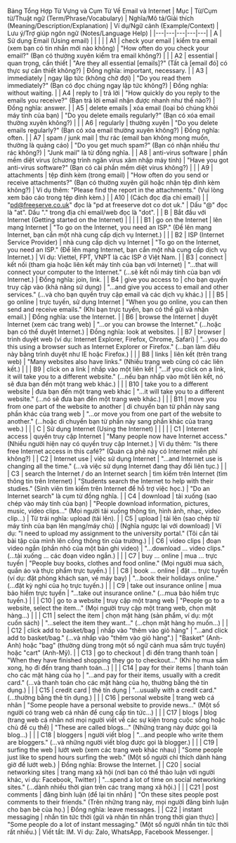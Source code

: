 
Bảng Tổng Hợp Từ Vựng và Cụm Từ Về Email và Internet
| Mục | Từ/Cụm từ/Thuật ngữ (Term/Phrase/Vocabulary) | Nghĩa/Mô tả/Giải thích (Meaning/Description/Explanation) | Ví dụ/Ngữ cảnh (Example/Context) | Lưu ý/Trợ giúp ngôn ngữ (Notes/Language Help) |
|---|---|---|---|---|
| A | Sử dụng Email (Using email) |  |  |  |
| A1 | check your email | kiểm tra email (xem bạn có tin nhắn mới nào không) | "How often do you check your email?" (Bạn có thường xuyên kiểm tra email không?) |  |
| A2 | essential | quan trọng, cần thiết | "Are they all essential [emails]?" (Tất cả [email đó] có thực sự cần thiết không?) | Đồng nghĩa: important, necessary. |
| A3 | immediately | ngay lập tức (không chờ đợi) | "Do you read them immediately?" (Bạn có đọc chúng ngay lập tức không?) | Đồng nghĩa: without waiting. |
| A4 | reply to | trả lời | "How quickly do you reply to the emails you receive?" (Bạn trả lời email nhận được nhanh như thế nào?) | Đồng nghĩa: answer. |
| A5 | delete emails | xóa email (loại bỏ chúng khỏi máy tính của bạn) | "Do you delete emails regularly?" (Bạn có xóa email thường xuyên không?) |  |
| A6 | regularly | thường xuyên | "Do you delete emails regularly?" (Bạn có xóa email thường xuyên không?) | Đồng nghĩa: often. |
| A7 | spam / junk mail | thư rác (email bạn không mong muốn, thường là quảng cáo) | "Do you get much spam?" (Bạn có nhận nhiều thư rác không?) | "Junk mail" là từ đồng nghĩa. |
| A8 | anti-virus software | phần mềm diệt virus (chương trình ngăn virus xâm nhập máy tính) | "Have you got anti-virus software?" (Bạn có cài phần mềm diệt virus không?) |  |
| A9 | attachments | tệp đính kèm (trong email) | "How often do you send or receive attachments?" (Bạn có thường xuyên gửi hoặc nhận tệp đính kèm không?) | Ví dụ thêm: "Please find the report in the attachments." (Vui lòng xem báo cáo trong tệp đính kèm.) |
| A10 | (Cách đọc địa chỉ email) |  | "pd@freeserve.co.uk" đọc là "pd at freeserve dot co dot uk." | Dấu "@" đọc là "at". Dấu "." trong địa chỉ email/web đọc là "dot". |
| B | Bắt đầu với Internet (Getting started on the Internet) |  |  |  |
| B1 | go on the Internet | lên mạng Internet | "To go on the Internet, you need an ISP." (Để lên mạng Internet, bạn cần một nhà cung cấp dịch vụ Internet.) |  |
| B2 | ISP (Internet Service Provider) | nhà cung cấp dịch vụ Internet | "To go on the Internet, you need an ISP." (Để lên mạng Internet, bạn cần một nhà cung cấp dịch vụ Internet.) | Ví dụ: Viettel, FPT, VNPT là các ISP ở Việt Nam. |
| B3 | connect | kết nối (tham gia hoặc liên kết máy tính của bạn với Internet) | "...that will connect your computer to the Internet." (...sẽ kết nối máy tính của bạn với Internet.) | Đồng nghĩa: join, link. |
| B4 | give you access to | cho bạn quyền truy cập vào (khả năng sử dụng) | "...and give you access to email and other services." (...và cho bạn quyền truy cập email và các dịch vụ khác.) |  |
| B5 | go online | trực tuyến, sử dụng Internet | "When you go online, you can then send and receive emails." (Khi bạn trực tuyến, bạn có thể gửi và nhận email.) | Đồng nghĩa: use the Internet. |
| B6 | browse the Internet | duyệt Internet (xem các trang web) | "...or you can browse the Internet." (...hoặc bạn có thể duyệt Internet.) | Đồng nghĩa: look at websites. |
| B7 | browser | trình duyệt web (ví dụ: Internet Explorer, Firefox, Chrome, Safari) | "...you do this using a browser such as Internet Explorer or Firefox." (...bạn làm điều này bằng trình duyệt như IE hoặc Firefox.) |  |
| B8 | links | liên kết (trên trang web) | "Many websites also have links." (Nhiều trang web cũng có các liên kết.) |  |
| B9 | click on a link | nhấp vào một liên kết | "...if you click on a link, it will take you to a different website." (...nếu bạn nhấp vào một liên kết, nó sẽ đưa bạn đến một trang web khác.) |  |
| B10 | take you to a different website | đưa bạn đến một trang web khác | "...it will take you to a different website." (...nó sẽ đưa bạn đến một trang web khác.) |  |
| B11 | move you from one part of the website to another | di chuyển bạn từ phần này sang phần khác của trang web | "...or move you from one part of the website to another." (...hoặc di chuyển bạn từ phần này sang phần khác của trang web.) |  |
| C | Sử dụng Internet (Using the Internet) |  |  |  |
| C1 | Internet access | quyền truy cập Internet | "Many people now have Internet access." (Nhiều người hiện nay có quyền truy cập Internet.) | Ví dụ thêm: "Is there free Internet access in this café?" (Quán cà phê này có Internet miễn phí không?) |
| C2 | Internet use | việc sử dụng Internet | "...and Internet use is changing all the time." (...và việc sử dụng Internet đang thay đổi liên tục.) |  |
| C3 | search the Internet / do an Internet search | tìm kiếm trên Internet (tìm thông tin trên Internet) | "Students search the Internet to help with their studies." (Sinh viên tìm kiếm trên Internet để hỗ trợ việc học.) | "Do an Internet search" là cụm từ đồng nghĩa. |
| C4 | download | tải xuống (sao chép vào máy tính của bạn) | "People download information, pictures, music, video clips..." (Mọi người tải xuống thông tin, hình ảnh, nhạc, video clip...) | Từ trái nghĩa: upload (tải lên). |
| C5 | upload | tải lên (sao chép từ máy tính của bạn lên mạng/máy chủ) | (Nghĩa ngược lại với download) | Ví dụ: "I need to upload my assignment to the university portal." (Tôi cần tải bài tập của mình lên cổng thông tin của trường.) |
| C6 | video clips | đoạn video ngắn (phần nhỏ của một bản ghi video) | "...download ... video clips." (...tải xuống ... các đoạn video ngắn.) |  |
| C7 | buy ... online | mua ... trực tuyến | "People buy books, clothes and food online." (Mọi người mua sách, quần áo và thực phẩm trực tuyến.) |  |
| C8 | book ... online | đặt ... trực tuyến (ví dụ: đặt phòng khách sạn, vé máy bay) | "...book their holidays online." (...đặt kỳ nghỉ của họ trực tuyến.) |  |
| C9 | take out insurance online | mua bảo hiểm trực tuyến | "...take out insurance online." (...mua bảo hiểm trực tuyến.) |  |
| C10 | go to a website | truy cập một trang web | "People go to a website, select the item..." (Mọi người truy cập một trang web, chọn mặt hàng...) |  |
| C11 | select the item | chọn mặt hàng (sản phẩm, ví dụ: một cuốn sách) | "...select the item they want..." (...chọn mặt hàng họ muốn...) |  |
| C12 | click add to basket/bag | nhấp vào "thêm vào giỏ hàng" | "...and click add to basket/bag." (...và nhấp vào "thêm vào giỏ hàng".) | "Basket" (Anh-Anh) hoặc "bag" (thường dùng trong một số ngữ cảnh mua sắm trực tuyến) hoặc "cart" (Anh-Mỹ). |
| C13 | go to checkout | đi đến trang thanh toán | "When they have finished shopping they go to checkout..." (Khi họ mua sắm xong, họ đi đến trang thanh toán...) |  |
| C14 | pay for their items | thanh toán cho các mặt hàng của họ | "...and pay for their items, usually with a credit card." (...và thanh toán cho các mặt hàng của họ, thường bằng thẻ tín dụng.) |  |
| C15 | credit card | thẻ tín dụng | "...usually with a credit card." (...thường bằng thẻ tín dụng.) |  |
| C16 | personal website | trang web cá nhân | "Some people have a personal website to provide news..." (Một số người có trang web cá nhân để cung cấp tin tức...) |  |
| C17 | blogs | blog (trang web cá nhân nơi mọi người viết về các sự kiện trong cuộc sống hoặc chủ đề cụ thể) | "These are called blogs..." (Những trang này được gọi là blog...) |  |
| C18 | bloggers | người viết blog | "...and people who write them are bloggers." (...và những người viết blog được gọi là blogger.) |  |
| C19 | surfing the web | lướt web (xem các trang web khác nhau) | "Some people just like to spend hours surfing the web." (Một số người chỉ thích dành hàng giờ để lướt web.) | Đồng nghĩa: Browse the Internet. |
| C20 | social networking sites | trang mạng xã hội (nơi bạn có thể thảo luận với người khác, ví dụ: Facebook, Twitter) | "...spend a lot of time on social networking sites." (...dành nhiều thời gian trên các trang mạng xã hội.) |  |
| C21 | post comments | đăng bình luận (để lại tin nhắn) | "On these sites people post comments to their friends." (Trên những trang này, mọi người đăng bình luận cho bạn bè của họ.) | Đồng nghĩa: leave messages. |
| C22 | instant messaging | nhắn tin tức thời (gửi và nhận tin nhắn trong thời gian thực) | "Some people do a lot of instant messaging." (Một số người nhắn tin tức thời rất nhiều.) | Viết tắt: IM. Ví dụ: Zalo, WhatsApp, Facebook Messenger. |
